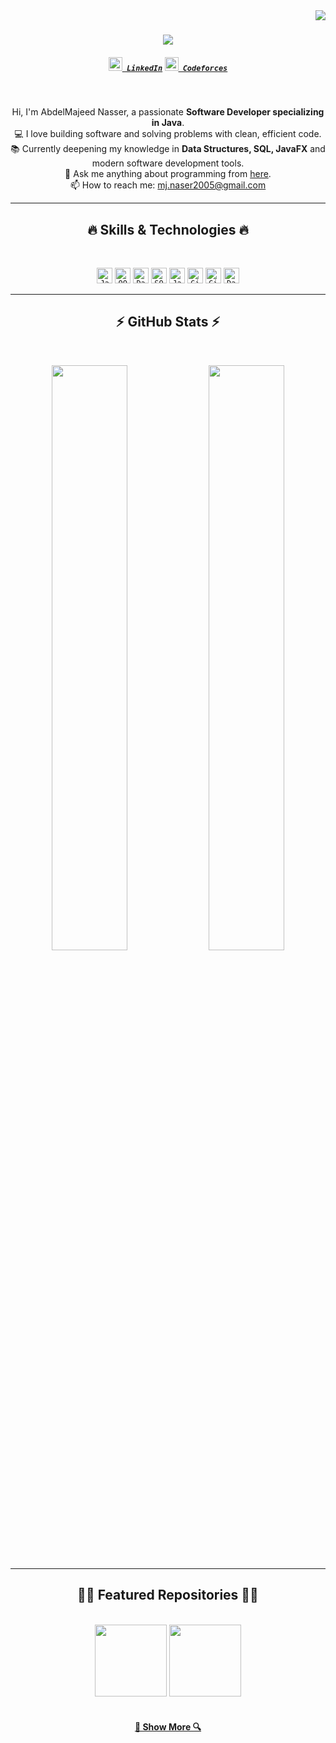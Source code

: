 <img align="right" src="https://visitor-badge.laobi.icu/badge?page_id=AbdelMajeedNasser">

<h1 align="center">
  <a href="https://git.io/typing-svg">
    <img src="https://readme-typing-svg.herokuapp.com/?lines=Hello,+There!+👋;I'm+AbdelMajeed+Nasser;Software+Developer+specializing+in+Java&center=true&size=30">
  </a>
</h1>

<h5 align="center">
  <code><a href="https://www.linkedin.com/in/عبدالمجيد-ناصر-a04081298" title="LinkedIn Profile"><img width="22" src="images/linkedin.svg"> LinkedIn</a></code>
  <code><a href="https://codeforces.com/profile/mj.naser2005" title="Codeforces Profile"><img width="22" src="images/codeforces.svg"> Codeforces</a></code>
</h5>

<br>
<p align="center">
  Hi, I'm AbdelMajeed Nasser, a passionate <b>Software Developer specializing in Java</b>.
  <br>
  💻 I love building software and solving problems with clean, efficient code.
  <br>
  📚 Currently deepening my knowledge in <b>Data Structures, SQL, JavaFX</b> and modern software development tools.
  <br>
  💬 Ask me anything about programming from <a href="https://github.com/AbdelMajeedNasser?tab=repositories" title="GitHub Repositories">here</a>.
  <br>
  📫 How to reach me: <a href="mailto:mj.naser2005@gmail.com">mj.naser2005@gmail.com</a>
</p>

<hr>
<h2 align="center">🔥 Skills & Technologies 🔥</h2>
<br>
<p align="center">
  <code><img title="Java" height="25" src="images/java-original.svg"></code>
  <code><img title="OOP" height="25" src="images/oop.png"></code>
  <code><img title="Data Structures" height="25" src="images/data-structures.svg"></code>
  <code><img title="SQL" height="25" src="images/sql.svg"></code>
  <code><img title="JavaFX" height="25" src="images/javafx.png"></code>
  <code><img title="Git" height="25" src="images/git-original.svg"></code>
  <code><img title="GitHub" height="25" src="images/github.svg"></code>
  <code><img title="Databases" height="25" src="images/database.svg"></code>
</p>

<hr>

<h2 align="center">⚡ GitHub Stats ⚡</h2>
<br>
<p align=center>
  <img src="https://github-readme-stats.vercel.app/api?username=AbdelMajeedNasser&show_icons=true&theme=react&hide_border=true" width="49%"/>
  <img src="https://github-readme-stats.vercel.app/api/top-langs/?username=AbdelMajeedNasser&hide=c%23,powershell&layout=compact&theme=react&hide_border=true" width="49%"/>
</p>

<hr>

<h2 align="center">👨‍💻 Featured Repositories 👨‍💻</h2>
<br>
<div width="100%" align="center">
  <a href="https://github.com/AbdelMajeedNasser/Algorithms" title="Algorithms"><img height="115" src="https://github-readme-stats.vercel.app/api/pin/?username=AbdelMajeedNasser&repo=Algorithms&theme=react&border_color=61dafb&border_radius=10"></a>
  <a href="https://github.com/AbdelMajeedNasser/DataStructures" title="Data Structures"><img height="115" src="https://github-readme-stats.vercel.app/api/pin/?username=AbdelMajeedNasser&repo=DataStructures&theme=react&border_color=61dafb&border_radius=10"></a>
</div>
<br/>
<h4 align="center">
  <a href="https://github.com/AbdelMajeedNasser?tab=repositories" title="Show Repositories">🔎 Show More 🔍</a>
</h4>
